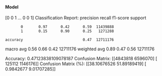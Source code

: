 #### Model
[0 0 1 ... 0 0 1]
Classification Report:
              precision    recall  f1-score   support

           0       0.97      0.42      0.59  11439888
           1       0.15      0.90      0.25   1271288

    accuracy                           0.47  12711176
   macro avg       0.56      0.66      0.42  12711176
weighted avg       0.89      0.47      0.56  12711176

Accuracy: 0.47123838109078187
Confusion Matrix:
[[4843818 6596070]
 [ 125112 1146176]]
Confusion Matrix (%):
[[38.10676526 51.89189419]
 [ 0.9842677   9.01707285]]
